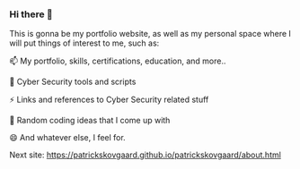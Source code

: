 ### Hi there 👋

<!--
**PatrickSkovgaard/PatrickSkovgaard** is a ✨ _special_ ✨ repository because its `README.md` (this file) appears on your GitHub profile.

Here are some ideas to get you started:

- 🔭 I’m currently working on ...
- 🌱 I’m currently learning ...
- 👯 I’m looking to collaborate on ...
- 🤔 I’m looking for help with ...
- 💬 Ask me about ...
- 📫 How to reach me: ...
- 😄 Pronouns: ...
- ⚡ Fun fact: ...
-->

This is gonna be my portfolio website, as well as my personal space where I will put things of interest to me, such as:


📫 My portfolio, skills, certifications, education, and more..

🔭 Cyber Security tools and scripts

⚡ Links and references to Cyber Security related stuff

🤔 Random coding ideas that I come up with 

😄 And whatever else, I feel for. 


Next site:
https://patrickskovgaard.github.io/patrickskovgaard/about.html
